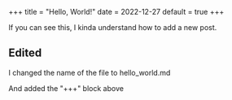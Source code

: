 +++
title = "Hello, World!"
date = 2022-12-27
default = true
+++

If you can see this, I kinda understand how to add a new post.

## Edited

I changed the name of the file to hello_world.md

And added the "+++" block above
